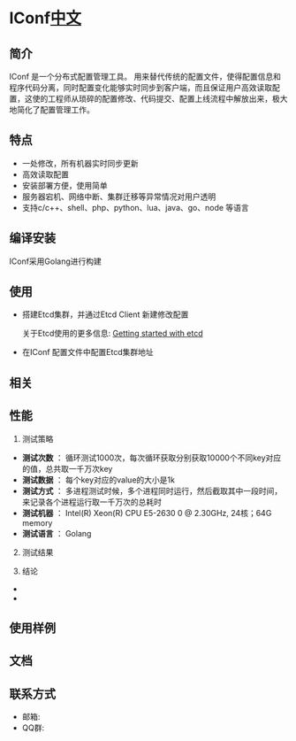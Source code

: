 IConf[中文](README_ZH.md)
=====

## 简介 
IConf 是一个分布式配置管理工具。
用来替代传统的配置文件，使得配置信息和程序代码分离，同时配置变化能够实时同步到客户端，而且保证用户高效读取配置，这使的工程师从琐碎的配置修改、代码提交、配置上线流程中解放出来，极大地简化了配置管理工作。

## 特点
* 一处修改，所有机器实时同步更新
* 高效读取配置
* 安装部署方便，使用简单
* 服务器宕机、网络中断、集群迁移等异常情况对用户透明
* 支持c/c++、shell、php、python、lua、java、go、node 等语言


## 编译安装
IConf采用Golang进行构建

## 使用

 - 搭建Etcd集群，并通过Etcd Client 新建修改配置

	 关于Etcd使用的更多信息: [Getting started with etcd](https://coreos.com/etcd/docs/latest/getting-started-with-etcd.html)
	 

 - 在IConf 配置文件中配置Etcd集群地址

 
## 相关

 
## 性能
1. 测试策略
 * **测试次数** ： 循环测试1000次，每次循环获取分别获取10000个不同key对应的值，总共取一千万次key
 * **测试数据** ： 每个key对应的value的大小是1k
 * **测试方式** ： 多进程测试时候，多个进程同时运行，然后截取其中一段时间，来记录各个进程运行取一千万次的总耗时
 * **测试机器** ： Intel(R) Xeon(R) CPU E5-2630 0 @ 2.30GHz,  24核；64G memory
 * **测试语言** ： Golang
2. 测试结果 
 
3. 结论
 *  
 *  

## 使用样例


## 文档


## 联系方式

* 邮箱: 
* QQ群: 
